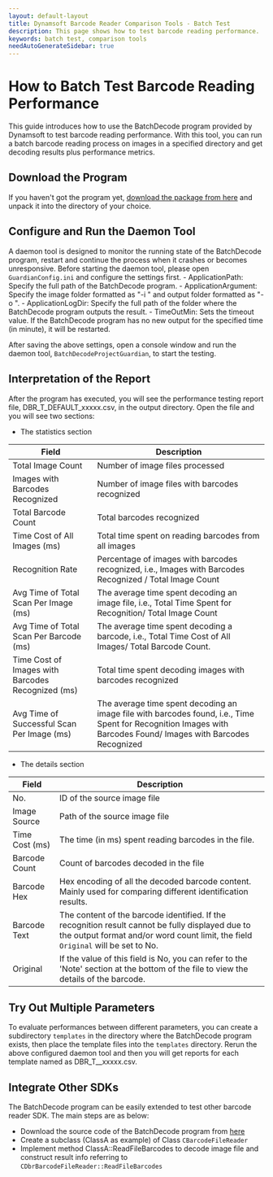 ```yaml
---
layout: default-layout
title: Dynamsoft Barcode Reader Comparison Tools - Batch Test
description: This page shows how to test barcode reading performance.
keywords: batch test, comparison tools
needAutoGenerateSidebar: true
---
```

# How to Batch Test Barcode Reading Performance

This guide introduces how to use the BatchDecode program provided by Dynamsoft to test barcode reading performance. With this tool, you can run a batch barcode reading process on images in a specified directory and get decoding results plus performance metrics.

## Download the Program

If you haven't got the program yet,  [download the package from here](https://download2.dynamsoft.com/samples/dbr/dbr_cpp_performanceevaluation.zip) and unpack it into the directory of your choice.

## Configure and Run the Daemon Tool

A daemon tool is designed to monitor the running state of the BatchDecode program, restart and continue the process when it crashes or becomes unresponsive. Before starting the daemon tool, please open `GuardianConfig.ini` and configure the settings first.
    - ApplicationPath: Specify the full path of the BatchDecode program.
    - ApplicationArgument: Specify the image folder formatted as "-i <IMAGE-FOLDER-PATH>" and output folder formatted as "-o <OUTPUT-FOLDER-PATH>".
    - ApplicationLogDir: Specify the full path of the folder where the BatchDecode program outputs the result.
    - TimeOutMin: Sets the timeout value. If the BatchDecode program has no new output for the specified time (in minute), it will be restarted.

After saving the above settings, open a console window and run the daemon tool, `BatchDecodeProjectGuardian`, to start the testing.

## Interpretation of the Report

After the program has executed, you will see the performance testing report file, DBR_T_DEFAULT_xxxxx.csv, in the output directory. Open the file and you will see two sections:

- The statistics section

|Field     |Description|
|--------|------|
|Total Image Count |Number of image files processed |
|Images with Barcodes Recognized | Number of image files with barcodes recognized |
|Total Barcode Count |Total barcodes recognized |
|Time Cost of All Images (ms) |Total time spent on reading barcodes from all images |
|Recognition Rate |Percentage of images with barcodes recognized, i.e., Images with Barcodes Recognized / Total Image Count|
|Avg Time of Total Scan Per Image (ms) |The average time spent decoding an image file, i.e., Total Time Spent for Recognition/ Total Image Count|
|Avg Time of Total Scan Per Barcode (ms) |The average time spent decoding a barcode, i.e., Total Time Cost of All Images/ Total Barcode Count. |
|Time Cost of Images with Barcodes Recognized (ms) |Total time spent decoding images with barcodes recognized|
|Avg Time of Successful Scan Per Image (ms) |The average time spent decoding an image file with barcodes found, i.e., Time Spent for Recognition Images with Barcodes Found/ Images with Barcodes Recognized|

- The details section

|Field     |Description|
|--------|------|
|No. |ID of the source image file |
|Image Source |Path of the source image file |
|Time Cost (ms) |The time (in ms) spent reading barcodes in the file. |
|Barcode Count |Count of barcodes decoded in the file |
|Barcode Hex |Hex encoding of all the decoded barcode content. Mainly used for comparing different identification results. |
|Barcode Text |The content of the barcode identified. If the recognition result cannot be fully displayed due to the output format and/or word count limit, the field `Original` will be set to No.|
|Original|If the value of this field is No, you can refer to the 'Note' section at the bottom of the file to view the details of the barcode. |

## Try Out Multiple Parameters

To evaluate performances between different parameters, you can create a subdirectory `templates` in the directory where the BatchDecode program exists, then place the template files into the `templates` directory. Rerun the above configured daemon tool and then you will get reports for each template named as DBR_T_<TEMPLATE-FILE-NAME>_xxxxx.csv.

## Integrate Other SDKs

The BatchDecode program can be easily extended to test other barcode reader SDK. The main steps are as below:

- Download the source code of the BatchDecode program from [here](https://github.com/Dynamsoft/barcode-reader-c-cpp-samples/tree/main/samples/C%2B%2B/Performance/BatchDecode)
- Create a subclass (ClassA as example) of Class `CBarcodeFileReader`
- Implement method ClassA::ReadFileBarcodes to decode image file and construct result info referring to `CDbrBarcodeFileReader::ReadFileBarcodes`